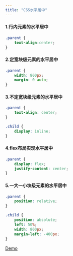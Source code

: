 ```yaml
---
title: "CSS水平居中"
---
```


#### 1.行内元素的水平居中 
```css
.parent {
    text-align:center;
}
```

#### 2.定宽块级元素的水平居中

```css
.parent {
    width: 800px;
    margin: 0 auto;
}
```

#### 3.不定宽块级元素的水平居中

```css
.parent {
    text-align: center;
}

.child {
    display: inline;
}
```

#### 4.flex布局实现水平居中

```css
.parent {
    display: flex;
    justify-content: center;
}
```

#### 5.一大一小块级元素的水平居中

```css
.parent {
    position: relative;
}

.child {
    position: absolute;
    left: 50%;
    width: 800px;
    margin-left: -400px;
}
```

<a href="/demo/css-horizontal-center.html" target="_blank">Demo</a>